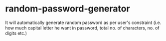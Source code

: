 # random-password-generator
It will automatically generate random password as per user's constraint (i.e. how much capital letter he want in password, total no. of characters, no. of digits etc.)

